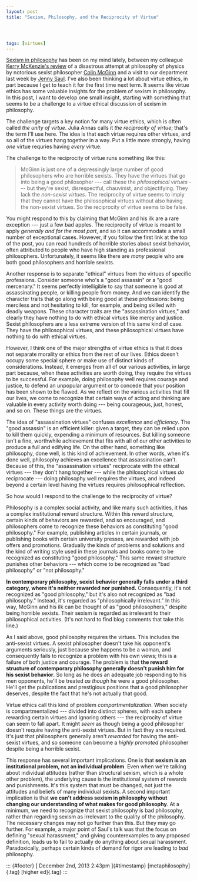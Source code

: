 ```yaml
---
layout: post
title: "Sexism, Philosophy, and the Reciprocity of Virtue"




tags: [virtues]
---
```



[Sexism in philosophy](http://whatisitlike) has been on my mind lately, between my colleague [Kerry McKenzie's review](http://McKenzie) of a disastrous attempt at philosophy of physics by notorious sexist philosopher [Colin McGinn](http://McGinn) and a visit to our department last week by [Jenny Saul](http://Saul). I've also been thinking a lot about virtue ethics, in part because I get to teach it for the first time next term. It seems like virtue ethics has some valuable insights for the problem of sexism in philosophy. In this post, I want to develop one small insight, starting with something that seems to be a challenge to a virtue ethical discussion of sexism in philosophy.

The challenge targets a key notion for many virtue ethics, which is often called *the unity of virtue*. Julia Annas calls it *the reciprocity of virtue*; that's the term I'll use here. The idea is that each virtue requires other virtues, and so all of the virtues hang together in a way. Put a little more strongly, having *one* virtue requries having *every* virtue.

The challenge to the reciprocity of virtue runs something like this:

> McGinn is just one of a depressingly large number of good philosophers who are horrible sexists. They have the virtues that go into being a good philosopher --- call these the *philosophical virtues* --- but they're sexist, disrespectful, chauvinist, and objectifying. They lack the *non-sexist virtues*. The reciprocity of virtue seems to imply that they cannot have the philosophical virtues without also having the non-sexist virtues. So the reciprocity of virtue seems to be false.

You might respond to this by claiming that McGinn and his ilk are a rare exception --- just a few bad apples. The reciprocity of virtue is meant to apply *generally and for the most part*, and so it can accommodate a small number of exceptional cases. However, if you follow the first link at the top of the post, you can read hundreds of horrible stories about sexist behavior, often attributed to people who have high standing as professional philosophers. Unfortunately, it seems like there are *many* people who are both good philosophers and horrible sexists.

Another response is to separate "ethical" virtues from the virtues of specific professions. Consider someone who's a "good assassin" or a "good mercenary." It seems perfectly intelligible to say that someone is good at assassinating people, or killing people from money. And we can identify the character traits that go along with being good at these professions: being merciless and not hesitating to kill, for example, and being skilled with deadly weapons. These character traits are the "assassination virtues," and clearly they have nothing to do with ethical virtues like mercy and justice. Sexist philosophers are a less extreme version of this same kind of case. They have the philosophical virtues, and these philosophical virtues have nothing to do with ethical virtues.

However, I think one of the major strengths of virtue ethics is that it does not separate morality or ethics from the rest of our lives. Ethics doesn't occupy some special sphere or make use of distinct kinds of considerations. Instead, it emerges from all of our various activities, in large part because, when these activities are worth doing, they require the virtues to be successful. For example, doing philosophy well requires courage and justice, to defend an unpopular argument or to concede that your position has been shown to be flawed. As we reflect on the various activities that fill our lives, we come to recognize that certain ways of acting and thinking are valuable in every activity worth doing --- being courageous, just, honest, and so on. These things are the virtues.

The idea of "assassination virtues" confuses *excellence* and *efficiency*. The "good assassin" is an efficient killer: given a target, they can be relied upon to kill them quickly, expending a minimum of resources. But killing someone isn't a fine, worthwhile achievement that fits with all of our other activities to produce a full and edifying life. On the other hand, something like philosophy, done well, is this kind of achievement. In other words, when it's done well, philosophy achieves an excellence that assassination can't. Because of this, the "assassination virtues" reciprocate with the ethical virtues --- they don't hang together --- while the philosophical virtues *do* reciprocate --- doing philosophy well requires the virtues, and indeed beyond a certain level having the virtues requires philosophical reflection.

So how would I respond to the challenge to the reciprocity of virtue?

Philosophy is a complex social activity, and like many such activities, it has a complex institutional reward structure. Within this reward structure, certain kinds of behaviors are rewarded, and so encouraged, and philosophers come to recognize these behaviors as constituting "good philosophy." For example, publishing articles in certain journals, or publishing books with certain university presses, are rewarded with job offers and promotions. Gradually the kinds of problems and solutions and the kind of writing style used in these journals and books come to be recognized as constituting "good philosophy." This same reward structure punishes other behaviors --- which come to be recognized as "bad philosophy" or "not philosophy."

**In contemporary philosophy, sexist behavior generally falls under a third category, where it's neither rewarded nor punished.** Consequently, it's not recognized as "good philosophy," but it's also not recognized as "bad philosophy." Instead, it's regarded as "philosophically irrelevant." In this way, McGinn and his ilk can be thought of as "good philosophers," despite being horrible sexists. Their sexism is regarded as irrelevant to their philosophical activities. (It's not hard to find blog comments that take this line.)

As I said above, good philosophy requires the virtues. This includes the anti-sexist virtues. A sexist philosopher doesn't take his opponent's arguments seriously, just because she happens to be a woman, and consequently fails to recognize a problem with his own views; this is a failure of both justice and courage. The problem is that **the reward structure of contemporary philosophy generally doesn't punish him for his sexist behavior**. So long as he does an adequate job responding to his men opponents, he'll be treated *as though* he were a good philosopher. He'll get the publications and prestigious positions that a good philosopher deserves, despite the fact that he's not actually that good.

Virtue ethics call this kind of problem *compartmentalization*. When society is compartmentalized --- divided into distinct spheres, with each sphere rewarding certain virtues and ignoring others --- the reciprocity of virtue can seem to fall apart. It might *seem* as though being a good philosopher doesn't require having the anti-sexist virtues. But in fact they are required. It's just that philosophers generally aren't *rewarded* for having the anti-sexist virtues, and so someone can become a *highly promoted* philosopher despite being a horrible sexist.

This response has several important implications. One is that **sexism is an institutional problem, not an individual problem**. Even when we're talking about individual attitudes (rather than structural sexism, which is a whole other problem), the underlying cause is the institutional system of rewards and punishments. It's this system that must be changed, not just the attitudes and beliefs of many individual sexists. A second important implication is that **we can't address sexism in philosophy without changing our understanding of what makes for good philosophy**. At a minimum, we need to recognize that sexist philosophy is bad philosophy, rather than regarding sexism as irrelevant to the quality of the philosophy. The necessary changes may not go further than this. But they may go further. For example, a major point of Saul's talk was that the focus on defining "sexual harassment," and giving counterexamples to any proposed definition, leads us to fail to actually do anything about sexual harassment. Paradoxically, perhaps certain kinds of demand for rigor are leading to *bad* philosophy.

::: {#footer}
[ December 2nd, 2013 2:43pm ]{#timestamp} [metaphilosophy]{.tag} [higher ed]{.tag}
:::





